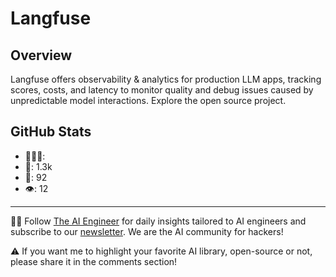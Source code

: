 # Langfuse

## Overview
Langfuse offers observability & analytics for production LLM apps, tracking scores, costs, and latency to monitor quality and debug issues caused by unpredictable model interactions. Explore the open source project.

## GitHub Stats
- 👷🏽‍♀️:
- 💫: 1.3k
- 🍴: 92
- 👁️: 12

---
🧙🏽 Follow [The AI Engineer](https://www.linkedin.com/company/theaiengineer/) for daily insights tailored to AI engineers and subscribe to our [newsletter](http://theaiengineerco.substack.com). We are the AI community for hackers!

⚠️ If you want me to highlight your favorite AI library, open-source or not, please share it in the comments section!